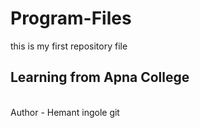 # Program-Files
this is my first repository file
## Learning from Apna College
<br>
Author - Hemant ingole git
